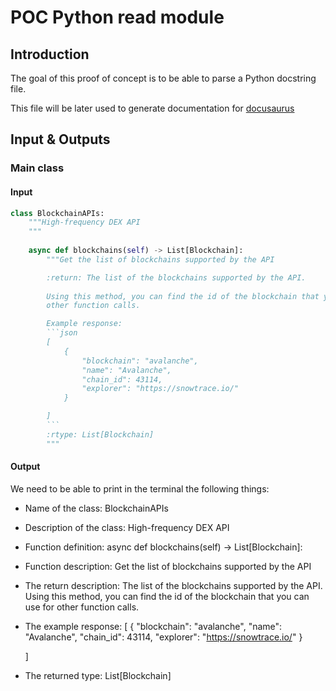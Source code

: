 # POC Python read module

## Introduction

The goal of this proof of concept is to be able to parse a Python docstring file.

This file will be later used to generate documentation for [docusaurus](https://docusaurus.io/)

## Input & Outputs

### Main class

#### Input

```python
class BlockchainAPIs:
    """High-frequency DEX API
    """
 
    async def blockchains(self) -> List[Blockchain]:
        """Get the list of blockchains supported by the API

        :return: The list of the blockchains supported by the API.
        
        Using this method, you can find the id of the blockchain that you can use for
        other function calls.

        Example response:
        ```json
        [
            {
                "blockchain": "avalanche",
                "name": "Avalanche",
                "chain_id": 43114,
                "explorer": "https://snowtrace.io/"
            }

        ]
        ```
        :rtype: List[Blockchain]
        """
```
#### Output

We need to be able to print in the terminal the following things:
- Name of the class: BlockchainAPIs
- Description of the class: High-frequency DEX API
- Function definition: async def blockchains(self) -> List[Blockchain]:
- Function description: Get the list of blockchains supported by the API
- The return description: The list of the blockchains supported by the API.
                          Using this method, you can find the id of the blockchain that you can use for
                          other function calls.
- The example response:
  [
      {
          "blockchain": "avalanche",
          "name": "Avalanche",
          "chain_id": 43114,
          "explorer": "https://snowtrace.io/"
      }

  ]
- The returned type: List\[Blockchain\]

